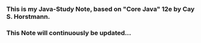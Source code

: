 ### This is my Java-Study Note, based on "Core Java" 12e by Cay S. Horstmann.
### This Note will continuously be updated...
